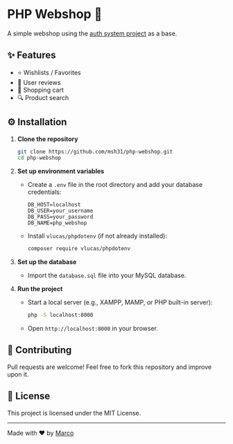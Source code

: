 # PHP Webshop 💸
A simple webshop using the [auth system project](https://github.com/msh31/php-auth-system) as a base.

## ✨ Features 
- ⭐ Wishlists / Favorites
- 💭 User reviews
- 🛒 Shopping cart
- 🔍 Product search

## ⚙️ Installation
1. **Clone the repository**
   ```bash
   git clone https://github.com/msh31/php-webshop.git
   cd php-webshop
   ```

2. **Set up environment variables**
   - Create a `.env` file in the root directory and add your database credentials:
     ```
     DB_HOST=localhost
     DB_USER=your_username
     DB_PASS=your_password
     DB_NAME=php_webshop
     ```
   - Install `vlucas/phpdotenv` (if not already installed):
     ```bash
     composer require vlucas/phpdotenv
     ```

3. **Set up the database**
   - Import the `database.sql` file into your MySQL database.

4. **Run the project**
   - Start a local server (e.g., XAMPP, MAMP, or PHP built-in server):
     ```bash
     php -S localhost:8000
     ```
   - Open `http://localhost:8000` in your browser.

## 🤝 Contributing 
Pull requests are welcome! Feel free to fork this repository and improve upon it.

## 📜 License 
This project is licensed under the MIT License.

---
Made with ❤️ by [Marco](https://marco007.dev/)

